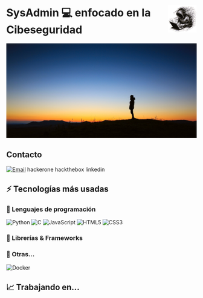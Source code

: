 # <img src="./img/logo_capucha_sin_fondo.png" width=15% align=right /> SysAdmin 💻 enfocado en la Cibeseguridad


<a ><img src="./img/man-horizon-night.jpg"  borderRadius='1rem' boxShadow = '0 5px 18px rgba(0,0,0,0.3)'></a>


## Contacto

[![Email](https://img.shields.io/badge/Mail-D14836?style=for-the-badge&logo=gmail&logoColor=white)](mailto:am.castillo.men@gmail.com)
hackerone
hackthebox
linkedin
## ⚡ Tecnologías más usadas

### 🚀 Lenguajes de programación 

![Python](https://img.shields.io/badge/Python-FFD43B?style=for-the-badge&logo=python&logoColor=306998)
![C](https://img.shields.io/badge/C-00599C?style=for-the-badge&logo=c&logoColor=white)
![JavaScript](https://img.shields.io/badge/JavaScript-323330?style=for-the-badge&logo=javascript&logoColor=F7DF1E)
![HTML5](https://img.shields.io/badge/HTML5-E34F26?style=for-the-badge&logo=html5&logoColor=white)
![CSS3](https://img.shields.io/badge/CSS3-1572B6?style=for-the-badge&logo=css3&logoColor=white)

### 🧩 Librerías & Frameworks 




### 📘 Otras...

![Docker](https://img.shields.io/badge/Docker-2CA5E0?style=for-the-badge&logo=docker&logoColor=white)


## 📈 Trabajando en...





<!--
**Tony-Sec/Tony-Sec** is a ✨ _special_ ✨ repository because its `README.md` (this file) appears on your GitHub profile.

Here are some ideas to get you started:

- 🔭 I’m currently working on ...
- 🌱 I’m currently learning ...
- 👯 I’m looking to collaborate on ...
- 🤔 I’m looking for help with ...
- 💬 Ask me about ...
- 📫 How to reach me: ...
- 😄 Pronouns: ...
- ⚡ Fun fact: ...
--> 